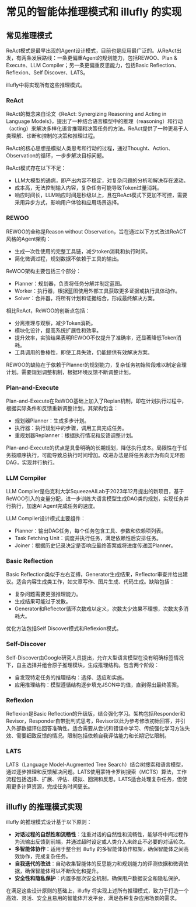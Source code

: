 # 常见的智能体推理模式和 illufly 的实现

## 常见推理模式

ReAct模式是最早出现的Agent设计模式，目前也是应用最广泛的。从ReAct出发，有两条发展路线：一条更偏重Agent的规划能力，包括REWOO、Plan & Execute、LLM Compiler；另一条更偏重反思能力，包括Basic Reflection、Reflexion、Self Discover、LATS。

illufly中将实现所有这些推理模式。

### ReAct

ReAct的概念来自论文《ReAct: Synergizing Reasoning and Acting in Language Models》，提出了一种结合语言模型中的推理（reasoning）和行动（acting）来解决多样化语言推理和决策任务的方法。ReAct提供了一种更易于人类理解、诊断和控制的决策和推理过程。

ReAct的核心思想是模拟人类思考和行动的过程，通过Thought、Action、Observation的循环，一步步解决目标问题。

ReAct模式存在以下不足：

- LLM大模型的通病，即产出内容不稳定，对复杂问题的分析和解决存在波动。
- 成本高，无法控制输入内容，复杂任务可能导致Token过量消耗。
- 响应时间长，LLM响应时间是秒级以上，且在ReAct模式下更加不可控，需要采用异步方式，影响用户体验和应用场景选择。

### REWOO

REWOO的全称是Reason without Observation，旨在通过以下方式改进ReACT风格的Agent架构：

- 生成一次性使用的完整工具链，减少token消耗和执行时间。
- 简化微调过程，规划数据不依赖于工具的输出。

ReWOO架构主要包括三个部分：

- Planner：规划器，负责将任务分解并制定蓝图。
- Worker：执行器，根据蓝图使用外部工具获取更多证据或执行具体动作。
- Solver：合并器，将所有计划和证据结合，形成最终解决方案。

相比ReAct，ReWOO的创新点包括：

- 分离推理与观察，减少Token消耗。
- 模块化设计，提高系统扩展性和效率。
- 提升效率，实验结果表明REWOO不仅提升了准确率，还显著降低Token消耗。
- 工具调用的鲁棒性，即使工具失效，仍能提供有效解决方案。

REWOO的缺陷在于依赖于Planner的规划能力，复杂任务初始阶段难以制定合理计划。需要规划调整机制，根据环境反馈不断调整计划。

### Plan-and-Execute

Plan-and-Execute在ReWOO基础上加入了Replan机制，即在计划执行过程中，根据实际条件和反馈重新调整计划。其架构包含：

- 规划器Planner：生成多步计划。
- 执行器：执行规划中的步骤，调用工具完成任务。
- 重规划器Replanner：根据执行情况和反馈调整计划。

Plan-and-Execute的优点是具备明确的长期规划，降低执行成本。局限性在于任务按顺序执行，可能导致总执行时间增加。改进办法是将任务表示为有向无环图DAG，实现并行执行。

### LLM Compiler

LLM Compiler是伯克利大学SqueezeAILab于2023年12月提出的新项目，基于ReWOO引入的变量分配，进一步训练大语言模型生成DAG类的规划，实现任务并行执行，加速AI Agent完成任务的速度。

LLM Compiler设计模式主要组件：

- Planner：输出DAG任务，每个任务包含工具、参数和依赖项列表。
- Task Fetching Unit：调度并执行任务，满足依赖性后安排任务。
- Joiner：根据历史记录决定是否响应最终答案或将进度传递回Planner。

### Basic Reflection

Basic Reflection类似于左右互搏，Generator生成结果，Reflector审查并给出建议。适合内容生成类工作，如文章写作、图片生成、代码生成。缺陷包括：

- 复杂问题需要更强推理能力。
- 生成结果可能过于发散。
- Generator和Reflector循环次数难以定义，次数太少效果不理想，次数太多消耗大。

优化方法包括Self Discover模式和Reflexion模式。

### Self-Discover

Self-Discover由Google研究人员提出，允许大型语言模型在没有明确标签情况下，自主选择并组合原子推理模块，生成推理结构。包含两个阶段：

- 自发现特定任务的推理结构：选择、适应和实施。
- 应用推理结构：模型遵循结构逐步填充JSON中的值，直到得出最终答案。

### Reflexion

Reflexion是Basic Reflection的升级版，结合强化学习。架构包括Responder和Revisor，Responder自带批判式思考，Revisor以此为参考修改初始回答，并引入外部数据评估回答准确性。适合需要从尝试和错误中学习、传统强化学习方法失效、需要细致反馈的情况。限制包括依赖自我评估能力和长期记忆限制。

### LATS

LATS（Language Model-Augmented Tree Search）结合树搜索和语言模型，通过逐步推理和反馈解决问题。LATS使用蒙特卡罗树搜索（MCTS）算法，工作流程包括选择、扩展、评估、模拟、回溯和反思。LATS适合处理复杂任务，但使用更多计算资源，完成任务时间更长。

## illufly 的推理模式实现

illufly 的推理模式设计基于以下原则：

- **对话过程的自然性和流畅性**：注重对话的自然性和流畅性，能够将中间过程作为流输出反馈到前端，并通过超时设定或人类介入来终止不必要的对话轮次。
- **多智能体协作**：适用于整合到 illufly 的多智能体协作框架，确保智能体之间高效协作，完成复杂任务。
- **自我迭代的改进**：自动收集智能体的反思能力和规划能力的评测依据和微调依据，确保智能体可以不断优化和提升。
- **安全性和隐私保护**：内置多层次安全机制，确保用户数据安全和隐私保护。

在满足这些设计原则的基础上，illufly 将实现上述所有推理模式，致力于打造一个高效、灵活、安全且易用的智能体开发平台，满足各种复杂应用场景的需求。
